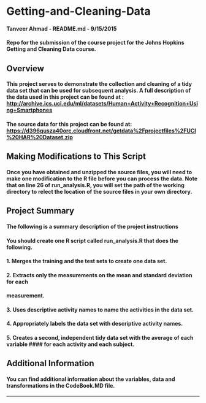 # Getting-and-Cleaning-Data

#### Tanveer Ahmad - README.md - 9/15/2015

#### Repo for the submission of the course project for the Johns Hopkins Getting and Cleaning Data course.

## Overview

#### This project serves to demonstrate the collection and cleaning of a tidy data set that can be used for subsequent analysis. A full description of the data used in this project can be found at : http://archive.ics.uci.edu/ml/datasets/Human+Activity+Recognition+Using+Smartphones

#### The source data for this project can be found at: https://d396qusza40orc.cloudfront.net/getdata%2Fprojectfiles%2FUCI%20HAR%20Dataset.zip

## Making Modifications to This Script

#### Once you have obtained and unzipped the source files, you will need to make one modification to the R file before you can process the data. Note that on line 26 of run_analysis.R, you will set the path of the working directory to relect the location of the source files in your own directory.

## Project Summary

#### The following is a summary description of the project instructions

#### You should create one R script called run_analysis.R that does the following.

####     1. Merges the training and the test sets to create one data set. 
####     2. Extracts only the measurements on the mean and standard deviation for each
####        measurement.
####     3. Uses descriptive activity names to name the activities in the data set. 
####     4. Appropriately labels the data set with descriptive activity names. 
####     5. Creates a second, independent tidy data set with the average of each variable ####        for each activity and each subject.
     
## Additional Information

#### You can find additional information about the variables, data and transformations in the CodeBook.MD file.

---


